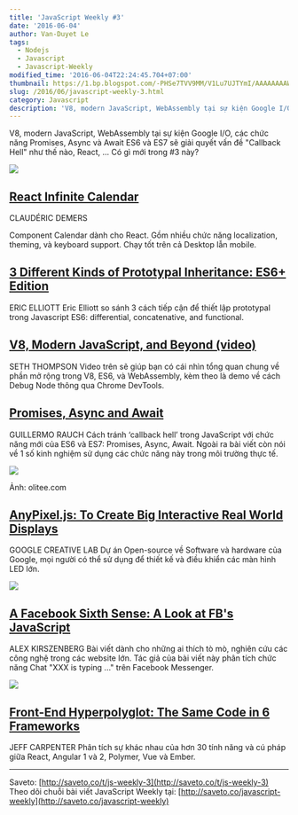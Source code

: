 ```yaml
---
title: 'JavaScript Weekly #3'
date: '2016-06-04'
author: Van-Duyet Le
tags:
  - Nodejs
  - Javascript
  - Javascript-Weekly
modified_time: '2016-06-04T22:24:45.704+07:00'
thumbnail: https://1.bp.blogspot.com/-PHSe7TVV9MM/V1Lu7UJTYmI/AAAAAAAAW-c/HaPQ8TWBHZMD444B2XUS8TK1iVgLoiUmQCK4B/s1600/react-infinite-calendar-duyetdev.gif
slug: /2016/06/javascript-weekly-3.html
category: Javascript
description: 'V8, modern JavaScript, WebAssembly tại sự kiện Google I/O, các chức năng Promises, Async và Await ES6 và ES7 sẽ giải quyết vấn đề "Callback Hell" như thế nào, React, ... Có gì mới trong #3 này?'
---
```


V8, modern JavaScript, WebAssembly tại sự kiện Google I/O, các chức năng Promises, Async và Await ES6 và ES7 sẽ giải quyết vấn đề "Callback Hell" như thế nào, React, ... Có gì mới trong #3 này?

[![](https://1.bp.blogspot.com/-PHSe7TVV9MM/V1Lu7UJTYmI/AAAAAAAAW-c/HaPQ8TWBHZMD444B2XUS8TK1iVgLoiUmQCK4B/s400/react-infinite-calendar-duyetdev.gif)](https://blog.duyet.net/2016/06/javascript-weekly-3.html)

## [React Infinite Calendar](http://saveto.co/dHYZil)

CLAUDÉRIC DEMERS

Component Calendar dành cho React. Gồm nhiều chức năng localization, theming, và keyboard support. Chạy tốt trên cả Desktop lẫn mobile.

## [3 Different Kinds of Prototypal Inheritance: ES6+ Edition](http://saveto.co/8wS2F2)

ERIC ELLIOTT
Eric Elliott so sánh 3 cách tiếp cận để thiết lập prototypal trong Javascript ES6: differential, concatenative, and functional.

## [V8, Modern JavaScript, and Beyond (video)](http://saveto.co/kkuiG9)

SETH THOMPSON
Video trên sẽ giúp bạn có cái nhìn tổng quan chung về phần mở rộng trong V8, ES6, và WebAssembly, kèm theo là demo về cách Debug Node thông qua Chrome DevTools.

## [Promises, Async and Await](http://saveto.co/GAoNTd)

GUILLERMO RAUCH
Cách tránh ‘callback hell’ trong JavaScript với chức năng mới của ES6 và ES7: Promises, Async, Await. Ngoài ra bài viết còn nói về 1 số kinh nghiệm sử dụng các chức năng này trong môi trường thực tế.

![](https://4.bp.blogspot.com/-OX-IYotKRfg/V1Lt5INDSDI/AAAAAAAAW-Q/R7pybLEnz3sOxrB3OdGXasuV45rlix9CgCK4B/s400/async-await.jpg)

Ảnh: olitee.com

## [AnyPixel.js: To Create Big Interactive Real World Displays](http://saveto.co/Fn7GDc)

GOOGLE CREATIVE LAB
Dự án Open-source về Software và hardware của Google, mọi người có thể sử dụng để thiết kế và điều khiển các màn hình LED lớn.

[![](https://3.bp.blogspot.com/-SzyXqoM7c3Y/V1LwWgkQJsI/AAAAAAAAW-o/NFc1_OfIZCcFidWX8cUfnWP-Xyw3DEzKACK4B/s400/buttonwall.jpg)](http://saveto.co/Fn7GDc)

## [A Facebook Sixth Sense: A Look at FB's JavaScript](http://saveto.co/0jBTAd)

ALEX KIRSZENBERG
Bài viết dành cho những ai thích tò mò, nghiên cứu các công nghệ trong các website lớn. Tác giả của bài viết này phân tích chức năng Chat "XXX is typing ..." trên Facebook Messenger.

[![](https://4.bp.blogspot.com/-MBrrKQX_axE/V1LxP5hkTnI/AAAAAAAAW-0/jqSmtrb1B7kB3_5IDJfg_JPp96FgDyaIQCK4B/s400/typing-indicator.gif)](https://4.bp.blogspot.com/-MBrrKQX_axE/V1LxP5hkTnI/AAAAAAAAW-0/jqSmtrb1B7kB3_5IDJfg_JPp96FgDyaIQCK4B/s1600/typing-indicator.gif)

## [Front-End Hyperpolyglot: The Same Code in 6 Frameworks](http://saveto.co/Qkt2ZH)

JEFF CARPENTER
Phân tích sự khác nhau của hơn 30 tính năng và cú pháp giữa React, Angular 1 và 2, Polymer, Vue và Ember.

---

Saveto: [http://saveto.co/t/js-weekly-3](http://saveto.co/t/js-weekly-3)
Theo dõi chuỗi bài viết JavaScript Weekly tại: [http://saveto.co/javascript-weekly](http://saveto.co/javascript-weekly)
